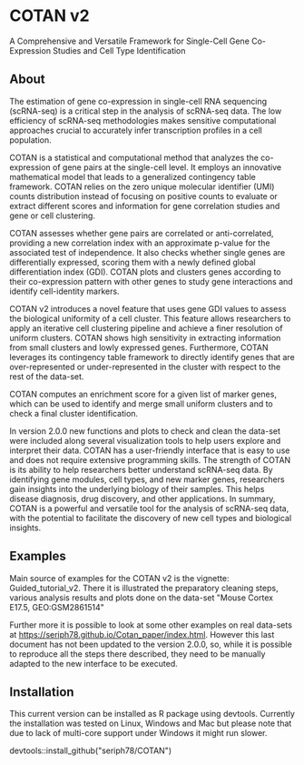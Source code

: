 # COTAN v2

A Comprehensive and Versatile Framework for Single-Cell
Gene Co-Expression Studies and Cell Type Identification

## About

The estimation of gene co-expression in single-cell RNA sequencing (scRNA-seq)
is a critical step in the analysis of scRNA-seq data. The low efficiency of
scRNA-seq methodologies makes sensitive computational approaches crucial to
accurately infer transcription profiles in a cell population.

COTAN is a statistical and computational method that analyzes the co-expression
of gene pairs at the single-cell level. It employs an innovative mathematical
model that leads to a generalized contingency table framework. COTAN relies on
the zero unique molecular identifier (UMI) counts distribution instead of
focusing on positive counts to evaluate or extract different scores and
information for gene correlation studies and gene or cell clustering.

COTAN assesses whether gene pairs are correlated or anti-correlated, providing a
new correlation index with an approximate p-value for the associated test of
independence. It also checks whether single genes are differentially expressed,
scoring them with a newly defined global differentiation index (GDI). COTAN
plots and clusters genes according to their co-expression pattern with other
genes to study gene interactions and identify cell-identity markers.

COTAN v2 introduces a novel feature that uses gene GDI values to assess the
biological uniformity of a cell cluster. This feature allows researchers to
apply an iterative cell clustering pipeline and achieve a finer resolution of
uniform clusters. COTAN shows high sensitivity in extracting information from
small clusters and lowly expressed genes. Furthermore, COTAN leverages its
contingency table framework to directly identify genes that are over-represented
or under-represented in the cluster with respect to the rest of the data-set.

COTAN computes an enrichment score for a given list of marker genes, which can
be used to identify and merge small uniform clusters and to check a final
cluster identification.

In version 2.0.0  new functions and plots to check and clean the data-set were
included along several visualization tools to help users explore and interpret
their data. COTAN has a user-friendly interface that is easy to use and does not
require extensive programming skills.
The strength of COTAN is its ability to help researchers better understand
scRNA-seq data. By identifying gene modules, cell types, and new marker genes,
researchers gain insights into the underlying biology of their samples. This
helps disease diagnosis, drug discovery, and other applications. In summary,
COTAN is a powerful and versatile tool for the analysis of scRNA-seq data, with
the potential to facilitate the discovery of new cell types and biological
insights.

## Examples

Main source of examples for the COTAN v2 is the vignette: Guided_tutorial_v2.
There it is illustrated the preparatory cleaning steps, various analysis results
and plots done on the data-set "Mouse Cortex E17.5, GEO:GSM2861514"

Further more it is possible to look at some other examples on real data-sets
at <https://seriph78.github.io/Cotan_paper/index.html>.
However this last document has not been updated to the version 2.0.0, so, while
it is possible to reproduce all the steps there described, they need to be
manually adapted to the new interface to be executed.

## Installation

This current version can be installed as R package using devtools. Currently the
installation was tested on Linux, Windows and Mac but please note that due to
lack of multi-core support under Windows it might run slower.

devtools::install_github("seriph78/COTAN")
